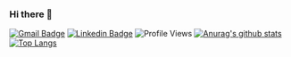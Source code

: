 ### Hi there 👋

<!--
**iBrunoManoel/iBrunoManoel** is a ✨ _special_ ✨ repository because its `README.md` (this file) appears on your GitHub profile.

Here are some ideas to get you started:

- 🔭 I’m currently studing on IFPE (Federal Institute of Pernambuco)  ...
- 👯 I’m looking to collaborate on IFparking https://github.com/LucasFelinto/ifparking
- 📫 How to reach me: https://www.linkedin.com/in/bruno-manoel-2333001b8/ brunomanoel2019.2019@gmail.com
- ⚡ Fun fact: ...
-->
[![Gmail Badge](https://img.shields.io/badge/-brunomanoel2019.2019@gmail.com-c14438?style=flat&logo=Gmail&logoColor=white)](mailto:brunomanoel2019.2019@gmail.com "Connect via Email")
[![Linkedin Badge](https://img.shields.io/badge/Bruno-Manoel-0790311a1?style=flat&logo=Linkedin&logoColor=white)](https://www.linkedin.com/in/bruno-manoel-2333001b8/ "Connect on LinkedIn")
 ![Profile Views](https://komarev.com/ghpvc/?username=iBrunoManoel&color=7802aa)
 [![Anurag's github stats](https://github-readme-stats.vercel.app/api?username=iBrunoManoel&count_private=true&hide=stars&show_icons=true&theme=buefy)](https://github.com/iBrunoManoel)
 [![Top Langs](https://github-readme-stats.vercel.app/api/top-langs/?username=iBrunoManoel&layout=compact&theme=buefy)](https://github.com/anuraghazra/github-readme-stats)
